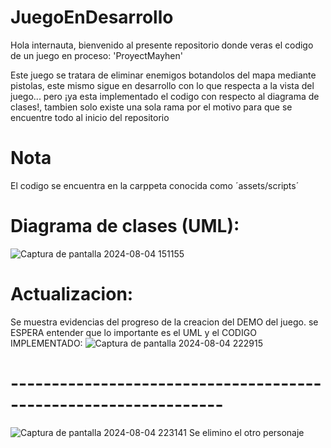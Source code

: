 # JuegoEnDesarrollo

Hola internauta, bienvenido al presente repositorio donde veras el codigo de un juego en proceso: 'ProyectMayhen'

Este juego se tratara de eliminar enemigos botandolos del mapa mediante pistolas, este mismo sigue en desarrollo con lo que respecta a la vista del juego... pero ¡ya esta implementado el codigo con respecto al diagrama de clases!, tambien solo existe una sola rama por el motivo para que se encuentre todo al inicio del repositorio

# Nota

El codigo se encuentra en la carppeta conocida como ´assets/scripts´

# Diagrama de clases (UML):
![Captura de pantalla 2024-08-04 151155](https://github.com/user-attachments/assets/d496dbaa-b687-4f31-8c1a-42e06cabbfcd)

# Actualizacion:
Se muestra evidencias del progreso de la creacion del DEMO del juego. se ESPERA entender que lo importante es el UML y el CODIGO IMPLEMENTADO:
![Captura de pantalla 2024-08-04 222915](https://github.com/user-attachments/assets/c79e001e-0d16-4a49-a97d-bf8ce8169843)
# ----------------------------------------------------------------
![Captura de pantalla 2024-08-04 223141](https://github.com/user-attachments/assets/af3d9522-028d-462d-a05b-9ab8c7c556c7)
Se elimino el otro personaje


